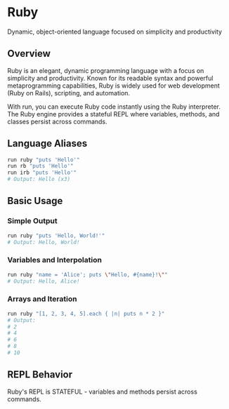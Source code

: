 # Ruby

Dynamic, object-oriented language focused on simplicity and productivity

## Overview

Ruby is an elegant, dynamic programming language with a focus on simplicity and productivity. Known for its readable syntax and powerful metaprogramming capabilities, Ruby is widely used for web development (Ruby on Rails), scripting, and automation.

With run, you can execute Ruby code instantly using the Ruby interpreter. The Ruby engine provides a stateful REPL where variables, methods, and classes persist across commands.

## Language Aliases

```bash
run ruby "puts 'Hello'"
run rb "puts 'Hello'"
run irb "puts 'Hello'"
# Output: Hello (x3)
```

## Basic Usage

### Simple Output

```bash
run ruby "puts 'Hello, World!'"
# Output: Hello, World!
```

### Variables and Interpolation

```bash
run ruby "name = 'Alice'; puts \"Hello, #{name}!\""
# Output: Hello, Alice!
```

### Arrays and Iteration

```bash
run ruby "[1, 2, 3, 4, 5].each { |n| puts n * 2 }"
# Output:
# 2
# 4
# 6
# 8
# 10
```

## REPL Behavior

Ruby's REPL is STATEFUL - variables and methods persist across commands.
